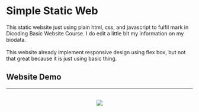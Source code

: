 # Simple Static Web
This static website just using plain html, css, and javascript to fulfil mark in Dicoding Basic Website Course. I do edit a little bit my information on my biodata. <br> <br>
This website already implement responsive design using flex box, but not that great because it is just using basic thing.

## Website Demo
<hr> <br>
<div align="center">
    <img src="https://media.giphy.com/media/5Pq1P0neePyr4pQcSC/giphy.gif">
</div>